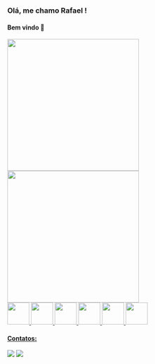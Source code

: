 ### Olá, me chamo Rafael ! 
#### Bem vindo 👋




<div>
<a href="https://github.com/MontenegroRafael">
<img width="300em" src="https://github-readme-stats.vercel.app/api/top-langs/?username=MontenegroRafael&layout=compact&langs_count=7&theme=dracula"/>
<img width="300em" src="https://github-readme-stats.vercel.app/api?username=MontenegroRafael&show_icons=true&theme=dracula&include_all_commits=true&count_private=true"/>
</div>

<div>
<img width="50em" src="https://cdn.jsdelivr.net/gh/devicons/devicon/icons/jupyter/jupyter-original-wordmark.svg" />

<img width="50em" src="https://cdn.jsdelivr.net/gh/devicons/devicon/icons/python/python-original-wordmark.svg" />

<img width="50em" src="https://cdn.jsdelivr.net/gh/devicons/devicon/icons/csharp/csharp-original.svg" />

<img width="50em" src="https://cdn.jsdelivr.net/gh/devicons/devicon/icons/git/git-original.svg" />

<img width="50em" src="https://cdn.jsdelivr.net/gh/devicons/devicon/icons/javascript/javascript-plain.svg" />

<img width="50em" src="https://cdn.jsdelivr.net/gh/devicons/devicon/icons/jetbrains/jetbrains-original.svg" />
                                                       

</div>       

#### Contatos:
<div>
<a href = "mailto:rafaelmrc3@gmail.com"><img src="https://img.shields.io/badge/Gmail-D14836?style=for-the-badge&logo=gmail&logoColor=white" target="_blank"></a>
<a href="https://www.linkedin.com/in/rafaelmrc" target="_blank"><img src="https://img.shields.io/badge/-LinkedIn-%230077B5?style=for-the-badge&logo=linkedin&logoColor=white" target="_blank"></a>   
</div>



<!--
**MontenegroRafael/MontenegroRafael** is a ✨ _special_ ✨ repository because its `README.md` (this file) appears on your GitHub profile.

Here are some ideas to get you started:

- 🔭 I’m currently working on ...
- 🌱 I’m currently learning ...
- 👯 I’m looking to collaborate on ...
- 🤔 I’m looking for help with ...
- 💬 Ask me about ...
- 📫 How to reach me: ...
- 😄 Pronouns: ...
- ⚡ Fun fact: ...
-->

